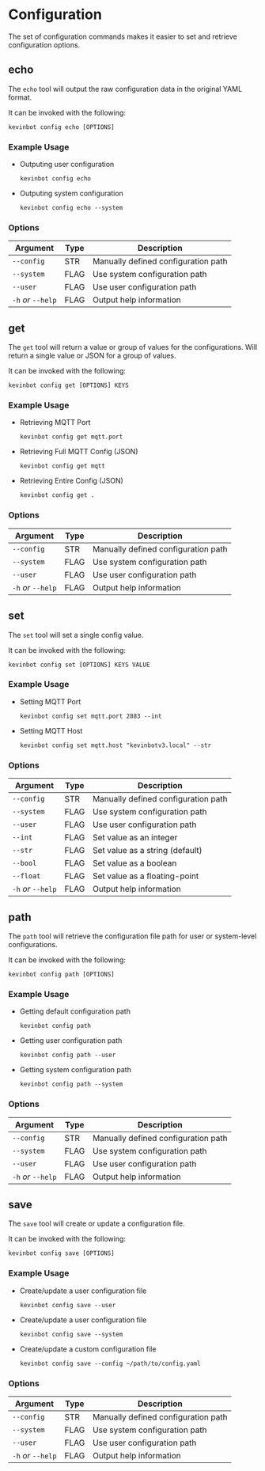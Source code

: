 # Configuration

The set of configuration commands makes it easier to set and retrieve configuration options.

## echo

The `echo` tool will output the raw configuration data in the original YAML format.

It can be invoked with the following:

```console
kevinbot config echo [OPTIONS]
```

### Example Usage

* Outputing user configuration
    ```console
    kevinbot config echo
    ```
* Outputing system configuration
    ```console
    kevinbot config echo --system
    ```

### Options

| Argument           | Type  | Description                                    |
| ------------------ | ----- | ---------------------------------------------- |
| `--config`         | STR   | Manually defined configuration path            |
| `--system`         | FLAG  | Use system configuration path                  |
| `--user`           | FLAG  | Use user configuration path                    |
| `-h` *or* `--help` | FLAG  | Output help information                        |

## get

The `get` tool will return a value or group of values for the configurations. Will return a single value or JSON for a group of values.

It can be invoked with the following:

```console
kevinbot config get [OPTIONS] KEYS
```

### Example Usage

* Retrieving MQTT Port
    ```console
    kevinbot config get mqtt.port
    ```
* Retrieving Full MQTT Config (JSON)
    ```console
    kevinbot config get mqtt
    ```
* Retrieving Entire Config (JSON)
    ```console
    kevinbot config get .
    ```

### Options

| Argument           | Type  | Description                                    |
| ------------------ | ----- | ---------------------------------------------- |
| `--config`         | STR   | Manually defined configuration path            |
| `--system`         | FLAG  | Use system configuration path                  |
| `--user`           | FLAG  | Use user configuration path                    |
| `-h` *or* `--help` | FLAG  | Output help information                        |

## set

The `set` tool will set a single config value.

It can be invoked with the following:

```console
kevinbot config set [OPTIONS] KEYS VALUE
```

### Example Usage

* Setting MQTT Port
    ```console
    kevinbot config set mqtt.port 2883 --int
    ```
* Setting MQTT Host
    ```console
    kevinbot config set mqtt.host "kevinbotv3.local" --str
    ```

### Options

| Argument           | Type  | Description                                    |
| ------------------ | ----- | ---------------------------------------------- |
| `--config`         | STR   | Manually defined configuration path            |
| `--system`         | FLAG  | Use system configuration path                  |
| `--user`           | FLAG  | Use user configuration path                    |
| `--int`            | FLAG  | Set value as an integer                        |
| `--str`            | FLAG  | Set value as a string (default)                |
| `--bool`           | FLAG  | Set value as a boolean                         |
| `--float`          | FLAG  | Set value as a floating-point                  |
| `-h` *or* `--help` | FLAG  | Output help information                        |

## path

The `path` tool will retrieve the configuration file path for user or system-level configurations.

It can be invoked with the following:

```console
kevinbot config path [OPTIONS]
```

### Example Usage

* Getting default configuration path
    ```console
    kevinbot config path
    ```
* Getting user configuration path
    ```console
    kevinbot config path --user
    ```
* Getting system configuration path
    ```console
    kevinbot config path --system
    ```

### Options

| Argument           | Type  | Description                                    |
| ------------------ | ----- | ---------------------------------------------- |
| `--config`         | STR   | Manually defined configuration path            |
| `--system`         | FLAG  | Use system configuration path                  |
| `--user`           | FLAG  | Use user configuration path                    |
| `-h` *or* `--help` | FLAG  | Output help information                        |

## save

The `save` tool will create or update a configuration file.

It can be invoked with the following:

```console
kevinbot config save [OPTIONS]
```

### Example Usage

* Create/update a user configuration file
    ```console
    kevinbot config save --user
    ```
* Create/update a user configuration file
    ```console
    kevinbot config save --system
    ```
* Create/update a custom configuration file
    ```console
    kevinbot config save --config ~/path/to/config.yaml
    ```

### Options

| Argument           | Type  | Description                                    |
| ------------------ | ----- | ---------------------------------------------- |
| `--config`         | STR   | Manually defined configuration path            |
| `--system`         | FLAG  | Use system configuration path                  |
| `--user`           | FLAG  | Use user configuration path                    |
| `-h` *or* `--help` | FLAG  | Output help information                        |